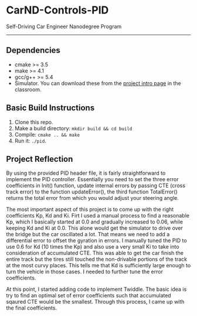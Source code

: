 # CarND-Controls-PID
Self-Driving Car Engineer Nanodegree Program

---

## Dependencies

* cmake >= 3.5
* make >= 4.1
* gcc/g++ >= 5.4
* Simulator. You can download these from the [project intro page](https://github.com/udacity/self-driving-car-sim/releases) in the classroom.

## Basic Build Instructions

1. Clone this repo.
2. Make a build directory: `mkdir build && cd build`
3. Compile: `cmake .. && make`
4. Run it: `./pid`. 

## Project Reflection

By using the provided PID header file, it is fairly straightforward to implement the PID controller. 
Essentially you need to set the three error coefficients in Init() function, update internal errors by 
passing CTE (cross track error) to the function updateError(), the third function TotalError() returns the total error
from which you would adjust your steering angle.  

The most important aspect of this project is to come up with the right coefficients Kp, Kd and Ki. 
Firt I used a manual process to find a reasonable Kp, which I basically started at 0.0 and gradually
increased to 0.06, while keeping Kd and Ki at 0.0. This alone would get the simulator to drive over 
the bridge but the car oscillated a lot. That means we need to add a differential error to offset the gyration in 
errors. I manually tuned the PID to use 0.6 for Kd (10 times the Kp) and also use a very small Ki to 
take into consideration of accumulated CTE. This was able to get the car finish the entire track but the tires still
touched the non-drivable portions of the track at the most curvy places. This tells me that Kd is sufficiently large 
enough to turn the vehicle in those cases. I needed to further tune the error coefficients.

At this point, I started adding code to implement Twiddle. The basic idea is try to find an optimal set
of error coefficients such that accumulated sqaured CTE would be the smallest. Through this process, I came up with
the final coefficients.